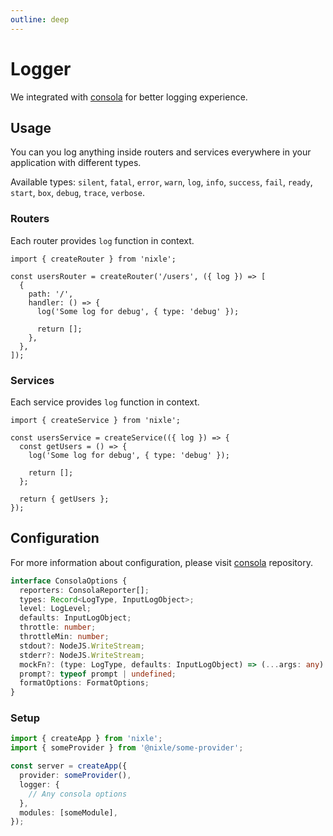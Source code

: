 ```yaml
---
outline: deep
---
```


# Logger

We integrated with [consola](https://github.com/unjs/consola) for better logging experience.

## Usage

You can you log anything inside routers and services everywhere in your application with different types.

Available types: `silent`, `fatal`, `error`, `warn`, `log`, `info`, `success`, `fail`, `ready`, `start`, `box`, `debug`, `trace`, `verbose`.

### Routers

Each router provides `log` function in context.

```ts{7}
import { createRouter } from 'nixle';

const usersRouter = createRouter('/users', ({ log }) => [
  {
    path: '/',
    handler: () => {
      log('Some log for debug', { type: 'debug' });

      return [];
    },
  },
]);
```

### Services

Each service provides `log` function in context.

```ts{5}
import { createService } from 'nixle';

const usersService = createService(({ log }) => {
  const getUsers = () => {
    log('Some log for debug', { type: 'debug' });

    return [];
  };

  return { getUsers };
});
```

## Configuration

For more information about configuration, please visit [consola](https://github.com/unjs/consola) repository.

```ts
interface ConsolaOptions {
  reporters: ConsolaReporter[];
  types: Record<LogType, InputLogObject>;
  level: LogLevel;
  defaults: InputLogObject;
  throttle: number;
  throttleMin: number;
  stdout?: NodeJS.WriteStream;
  stderr?: NodeJS.WriteStream;
  mockFn?: (type: LogType, defaults: InputLogObject) => (...args: any) => void;
  prompt?: typeof prompt | undefined;
  formatOptions: FormatOptions;
}
```

### Setup

```ts
import { createApp } from 'nixle';
import { someProvider } from '@nixle/some-provider';

const server = createApp({
  provider: someProvider(),
  logger: {
    // Any consola options
  },
  modules: [someModule],
});
```
